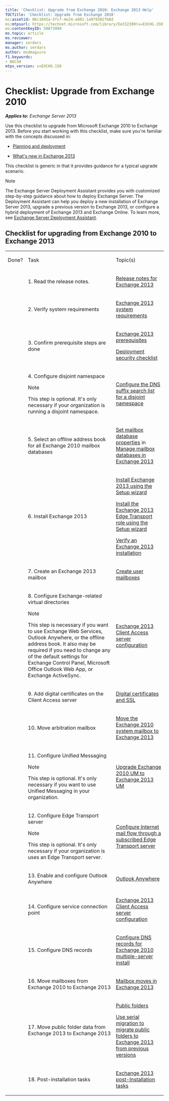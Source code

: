 ```yaml
---
title: 'Checklist: Upgrade from Exchange 2010: Exchange 2013 Help'
TOCTitle: 'Checklist: Upgrade from Exchange 2010'
ms:assetid: 06c1045a-5fcf-4e24-a901-1a979302fb8d
ms:mtpsurl: https://technet.microsoft.com/library/Ee332309(v=EXCHG.150)
ms:contentKeyID: 50873999
ms.topic: article
ms.reviewer: 
manager: serdars
ms.author: serdars
author: msdmaguire
f1.keywords:
- NOCSH
mtps_version: v=EXCHG.150
---
```


# Checklist: Upgrade from Exchange 2010

_**Applies to:** Exchange Server 2013_

Use this checklist to upgrade from Microsoft Exchange 2010 to Exchange 2013. Before you start working with this checklist, make sure you're familiar with the concepts discussed in:

  - [Planning and deployment](planning-and-deployment-for-exchange-2013-installation-instructions.md)

  - [What's new in Exchange 2013](what-s-new-in-exchange-2013-exchange-2013-help.md)

This checklist is generic in that it provides guidance for a typical upgrade scenario.

> [!NOTE]
> The Exchange Server Deployment Assistant provides you with customized step-by-step guidance about how to deploy Exchange Server. The Deployment Assistant can help you deploy a new installation of Exchange Server 2013, upgrade a previous version to Exchange 2013, or configure a hybrid deployment of Exchange 2013 and Exchange Online. To learn more, see <A href="exchange-server-deployment-assistant-exchange-2013-help.md">Exchange Server Deployment Assistant</A>.

## Checklist for upgrading from Exchange 2010 to Exchange 2013

<table>
<colgroup>
<col  />
<col  />
<col  />
</colgroup>
<tbody>
<tr class="odd">
<td><p>Done?</p></td>
<td><p>Task</p></td>
<td><p>Topic(s)</p></td>
</tr>
<tr class="even">
<td><p> </p></td>
<td><p>1. Read the release notes.</p></td>
<td><p><a href="release-notes-for-exchange-2013-exchange-2013-help.md">Release notes for Exchange 2013</a></p></td>
</tr>
<tr class="odd">
<td><p> </p></td>
<td><p>2. Verify system requirements</p></td>
<td><p><a href="exchange-2013-system-requirements-exchange-2013-help.md">Exchange 2013 system requirements</a></p></td>
</tr>
<tr class="even">
<td><p> </p></td>
<td><p>3. Confirm prerequisite steps are done</p></td>
<td><p><a href="exchange-2013-prerequisites-exchange-2013-help.md">Exchange 2013 prerequisites</a></p>
<p><a href="deployment-security-checklist-exchange-2013-help.md">Deployment security checklist</a></p></td>
</tr>
<tr class="odd">
<td><p> </p></td>
<td><p>4. Configure disjoint namespace</p>

> [!NOTE]
> This step is optional. It's only necessary if your organization is running a disjoint namespace.

</td>
<td><p><a href="configure-the-dns-suffix-search-list-for-a-disjoint-namespace-exchange-2013-help.md">Configure the DNS suffix search list for a disjoint namespace</a></p></td>
</tr>
<tr class="even">
<td><p> </p></td>
<td><p>5. Select an offline address book for all Exchange 2010 mailbox databases</p></td>
<td><p><a href="manage-mailbox-databases-in-exchange-2013-exchange-2013-help.md">Set mailbox database properties</a> in <a href="manage-mailbox-databases-in-exchange-2013-exchange-2013-help.md">Manage mailbox databases in Exchange 2013</a></p></td>
</tr>
<tr class="odd">
<td><p> </p></td>
<td><p>6. Install Exchange 2013</p></td>
<td><p><a href="install-exchange-2013-using-the-setup-wizard-exchange-2013-help.md">Install Exchange 2013 using the Setup wizard</a></p>
<p><a href="install-the-exchange-2013-edge-transport-role-using-the-setup-wizard-exchange-2013-help.md">Install the Exchange 2013 Edge Transport role using the Setup wizard</a></p>
<p><a href="verify-an-exchange-2013-installation-exchange-2013-help.md">Verify an Exchange 2013 installation</a></p></td>
</tr>
<tr class="even">
<td><p> </p></td>
<td><p>7. Create an Exchange 2013 mailbox</p></td>
<td><p><a href="create-user-mailboxes-exchange-2013-help.md">Create user mailboxes</a></p></td>
</tr>
<tr class="odd">
<td><p> </p></td>
<td><p>8. Configure Exchange-related virtual directories</p>

> [!NOTE]
> This step is necessary if you want to use Exchange Web Services, Outlook Anywhere, or the offline address book. It also may be required if you need to change any of the default settings for Exchange Control Panel, Microsoft Office&nbsp;Outlook Web App, or Exchange ActiveSync.<BR>

</td>
<td><p><a href="exchange-2013-client-access-server-configuration-exchange-2013-help.md">Exchange 2013 Client Access server configuration</a></p></td>
</tr>
<tr class="even">
<td><p> </p></td>
<td><p>9. Add digital certificates on the Client Access server</p></td>
<td><p><a href="digital-certificates-and-ssl-exchange-2013-help.md">Digital certificates and SSL</a> </p>
<p></p></td>
</tr>
<tr class="odd">
<td><p> </p></td>
<td><p>10. Move arbitration mailbox</p></td>
<td><p><a href="move-the-exchange-2010-system-mailbox-to-exchange-2013-exchange-2013-help.md">Move the Exchange 2010 system mailbox to Exchange 2013</a></p></td>
</tr>
<tr class="even">
<td><p> </p></td>
<td><p>11. Configure Unified Messaging</p>

> [!NOTE]
> This step is optional. It's only necessary if you want to use Unified Messaging in your organization.

</td>
<td><p><a href="upgrade-exchange-2010-um-to-exchange-2013-um-exchange-2013-help.md">Upgrade Exchange 2010 UM to Exchange 2013 UM</a></p>
<p></p></td>
</tr>
<tr class="odd">
<td><p> </p></td>
<td><p>12. Configure Edge Transport server</p>

> [!NOTE]
> This step is optional. It's only necessary if your organization is uses an Edge Transport server.

</td>
<td><p><a href="configure-internet-mail-flow-through-a-subscribed-edge-transport-server-exchange-2013-help.md">Configure Internet mail flow through a subscribed Edge Transport server</a></p></td>
</tr>
<tr class="even">
<td><p> </p></td>
<td><p>13. Enable and configure Outlook Anywhere</p></td>
<td><p><a href="outlook-anywhere-exchange-2013-help.md">Outlook Anywhere</a></p></td>
</tr>
<tr class="odd">
<td><p> </p></td>
<td><p>14. Configure service connection point</p></td>
<td><p><a href="exchange-2013-client-access-server-configuration-exchange-2013-help.md">Exchange 2013 Client Access server configuration</a></p></td>
</tr>
<tr class="even">
<td><p> </p></td>
<td><p>15. Configure DNS records</p></td>
<td><p><a href="/previous-versions/exchange-server/exchange-150/dn307232(v=exchg.150)">Configure DNS records for Exchange 2010 multiple-server install</a></p></td>
</tr>
<tr class="odd">
<td><p> </p></td>
<td><p>16. Move mailboxes from Exchange 2010 to Exchange 2013</p></td>
<td><p><a href="mailbox-moves-in-exchange-2013-exchange-2013-help.md">Mailbox moves in Exchange 2013</a></p></td>
</tr>
<tr class="even">
<td><p> </p></td>
<td><p>17. Move public folder data from Exchange 2013 to Exchange 2013</p></td>
<td><p><a href="public-folders-exchange-2013-help.md">Public folders</a></p>
<p><a href="/previous-versions/exchange-server/exchange-150/jj150486(v=exchg.150)">Use serial migration to migrate public folders to Exchange 2013 from previous versions</a></p></td>
</tr>
<tr class="odd">
<td><p> </p></td>
<td><p>18. Post-installation tasks</p></td>
<td><p><a href="exchange-2013-post-installation-tasks-exchange-2013-help.md">Exchange 2013 post-Installation tasks</a></p></td>
</tr>
</tbody>
</table>